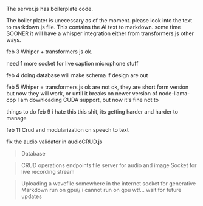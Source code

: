 The server.js has boilerplate code.

The boiler plater is unecessary as of the moment.
please look into the text to markdown.js file.
This contains the AI text to markdown.
some time SOONER it will have a whisper integration either from transformers.js other ways.

feb 3
Whiper + transformers js ok.

need 1 more socket for live caption microphone stuff

feb 4
doing database
will make schema if design are out

feb 5
Whiper + transformers js ok are not ok, they are short form version
but now they will work, or until it breaks on newer version of node-llama-cpp
I am downloading CUDA support, but now it's fine not to

things to do
feb 9
i hate this this shit, its getting harder and harder to manage

feb 11
Crud and modularization on speech to text

fix the audio validator in audioCRUD.js

> Database

> CRUD operations
> endpoints
> file server for audio and image
> Socket for live recording stream

> Uploading a wavefile somewhere in the internet
> socket for generative Markdown
> run on gpu// i cannot run on gpu wtf... wait for future updates
